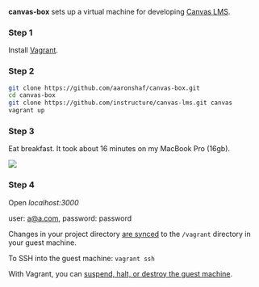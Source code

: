 **canvas-box** sets up a virtual machine for developing [Canvas LMS](https://github.com/instructure/canvas-lms).

### Step 1
Install [Vagrant](http://www.vagrantup.com/).

### Step 2
```bash
git clone https://github.com/aaronshaf/canvas-box.git
cd canvas-box
git clone https://github.com/instructure/canvas-lms.git canvas
vagrant up
```

### Step 3
Eat breakfast. It took about 16 minutes on my MacBook Pro (16gb).

<img src="http://www.minutedeli.com/breakfast.jpg" />

### Step 4

Open *localhost:3000*

user: a@a.com, password: password

Changes in your project directory [are synced](http://docs.vagrantup.com/v2/getting-started/synced_folders.html) to the ```/vagrant``` directory in your guest machine.

To SSH into the guest machine: ```vagrant ssh```

With Vagrant, you can [suspend, halt, or destroy the guest machine](http://docs.vagrantup.com/v2/getting-started/teardown.html).